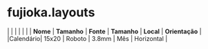 # fujioka.layouts
|     |     |     |     |     |
| **Nome** | **Tamanho** | **Fonte** | **Tamanho** | **Local** | **Orientação** |
|Calendário| 15x20 | Roboto | 3.8mm | Mês | Horizontal | 

